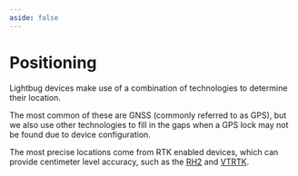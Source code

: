 ```yaml
---
aside: false
---
```


# Positioning

Lightbug devices make use of a combination of technologies to determine their location.

The most common of these are GNSS (commonly referred to as GPS), but we also use other technologies to fill in the gaps when a GPS lock may not be found due to device configuration.

The most precise locations come from RTK enabled devices, which can provide centimeter level accuracy, such as the [RH2](/devices/rtk/handheld) and [VTRTK](/devices/rtk/vehicle).
